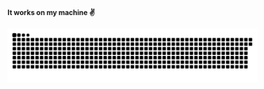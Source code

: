 #### It works on my machine ✌️

![Snake animation](https://github.com/mosab7/mosab7/blob/main/github-contribution-grid-snake.svg)
